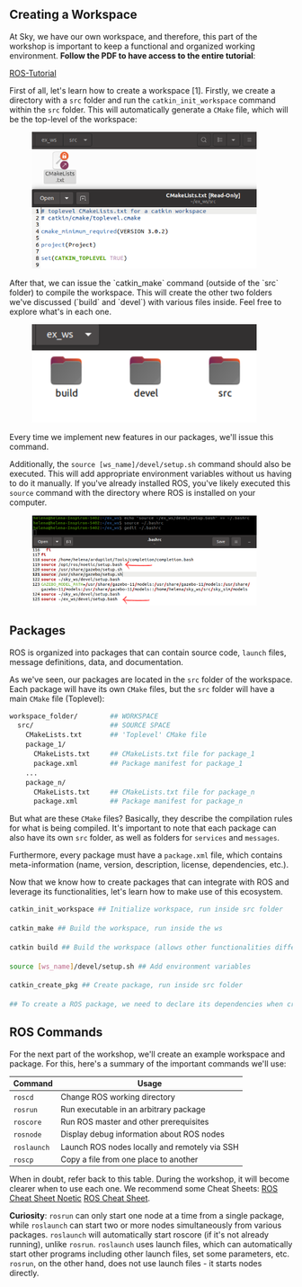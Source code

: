 ## Creating a Workspace

At Sky, we have our own workspace, and therefore, this part of the workshop is important to keep a functional and organized working environment. **Follow the PDF to have access to the entire tutorial**: 

[ROS-Tutorial](https://drive.google.com/file/d/1hPJ5KaIv_nZbkx0sQt1-MnMCX08tJG2P/view?usp=sharing)

First of all, let's learn how to create a workspace \[1\]. Firstly, we create a directory with a `src` folder and run the `catkin_init_workspace` command within the `src` folder. This will automatically generate a `CMake` file, which will be the top-level of the workspace:

<figure><img src="assets/workspace.png" alt="" width="400"><figcaption><p><em></em></p></figcaption></figure>

After that, we can issue the \`catkin_make\` command (outside of the \`src\` folder) to compile the workspace. This will create the other two folders we've discussed (\`build\` and \`devel\`) with various files inside. Feel free to explore what's in each one.

<figure><img src="assets/resultado.png" alt="" width="400"><figcaption><p><em></em></p></figcaption></figure>

Every time we implement new features in our packages, we'll issue this command.

Additionally, the `source [ws_name]/devel/setup.sh` command should also be executed. This will add appropriate environment variables without us having to do it manually. If you've already installed ROS, you've likely executed this `source` command with the directory where ROS is installed on your computer.

<figure><img src="assets/source.png" alt="" width="400"><figcaption><p><em></em></p></figcaption></figure>

## Packages

ROS is organized into packages that can contain source code, `launch` files, message definitions, data, and documentation.

As we've seen, our packages are located in the `src` folder of the workspace. Each package will have its own `CMake` files, but the `src` folder will have a main `CMake` file (Toplevel):

```bash
workspace_folder/        ## WORKSPACE
  src/                   ## SOURCE SPACE
    CMakeLists.txt       ## 'Toplevel' CMake file
    package_1/
      CMakeLists.txt     ## CMakeLists.txt file for package_1
      package.xml        ## Package manifest for package_1
    ...
    package_n/
      CMakeLists.txt     ## CMakeLists.txt file for package_n
      package.xml        ## Package manifest for package_n
```

But what are these `CMake` files? Basically, they describe the compilation rules for what is being compiled. It's important to note that each package can also have its own `src` folder, as well as folders for `services` and `messages`.

Furthermore, every package must have a `package.xml` file, which contains meta-information (name, version, description, license, dependencies, etc.).

Now that we know how to create packages that can integrate with ROS and leverage its functionalities, let's learn how to make use of this ecosystem.

```bash
catkin_init_workspace ## Initialize workspace, run inside src folder

catkin_make ## Build the workspace, run inside the ws

catkin build ## Build the workspace (allows other functionalities different from catkin_make, as we'll see later)

source [ws_name]/devel/setup.sh ## Add environment variables

catkin_create_pkg ## Create package, run inside src folder

## To create a ROS package, we need to declare its dependencies when creating it
```

## ROS Commands

For the next part of the workshop, we'll create an example workspace and package. For this, here's a summary of the important commands we'll use:

| **Command** | **Usage** |
|-------------|-----------|
| `roscd` | Change ROS working directory |
| `rosrun` | Run executable in an arbitrary package |
| `roscore` | Run ROS master and other prerequisites |
| `rosnode` | Display debug information about ROS nodes |
| `roslaunch` | Launch ROS nodes locally and remotely via SSH |
| `roscp` | Copy a file from one place to another |

When in doubt, refer back to this table. During the workshop, it will become clearer when to use each one. We recommend some Cheat Sheets: 
[ROS Cheat Sheet Noetic](https://gomarketing.ottomotors.com/l/92812/2023-03-22/92z4ql/92812/1679526697SkoPBmzi/ROS_Cheat_Sheet_Noetic.pdf) 
[ROS Cheat Sheet](https://mirror.umd.edu/roswiki/attachments/de/ROScheatsheet.pdf).

**Curiosity**: `rosrun` can only start one node at a time from a single package, while `roslaunch` can start two or more nodes simultaneously from various packages. `roslaunch` will automatically start roscore (if it's not already running), unlike `rosrun`. `roslaunch` uses launch files, which can automatically start other programs including other launch files, set some parameters, etc. `rosrun`, on the other hand, does not use launch files - it starts nodes directly.
